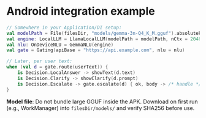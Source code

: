 # Android integration example

```kotlin
// Somewhere in your Application/DI setup:
val modelPath = File(filesDir, "models/gemma-3n-Q4_K_M.gguf").absolutePath
val engine: LocalLLM = LlamaLocalLLM(modelPath = modelPath, nCtx = 2048, nThreads = 4)
val nlu: OnDeviceNLU = GemmaNLU(engine)
val gate = Gating(apiBase = "https://api.example.com", nlu = nlu)

// Later, per user text:
when (val d = gate.route(userText)) {
    is Decision.LocalAnswer -> showText(d.text)
    is Decision.Clarify -> showClarify(d.prompt)
    is Decision.Escalate -> gate.escalate(d) { ok, body -> /* handle */ }
}
```

**Model file**: Do not bundle large GGUF inside the APK. Download on first run (e.g., WorkManager) into `filesDir/models/` and verify SHA256 before use.
